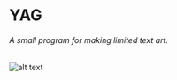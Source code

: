 # YAG
###### *A small program for making limited text art.*

![alt text](https://imgur.com/a/k8PByKe)
